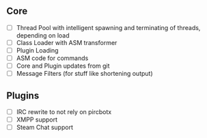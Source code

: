 ## Core
- [ ] Thread Pool with intelligent spawning and terminating of threads, depending on load
- [ ] Class Loader with ASM transformer
- [ ] Plugin Loading
- [ ] ASM code for commands
- [ ] Core and Plugin updates from git
- [ ] Message Filters (for stuff like shortening output)

## Plugins
- [ ] IRC rewrite to not rely on pircbotx
- [ ] XMPP support
- [ ] Steam Chat support
